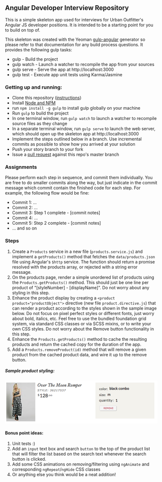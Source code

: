 ## Angular Developer Interview Repository

This is a simple skeleton app used for interviews for Urban Outfitter's Angular JS developer positions.  It is intended to be a starting point for you to build on top of.

This skeleton was created with the Yeoman [gulp-angular](https://github.com/Swiip/generator-gulp-angular) generator so please refer to that documentation for any build process questions.  It provides the following gulp tasks:

 - gulp - Build the project
 - gulp watch - Launch a watcher to recompile the app from your sources
 - gulp serve - Serve the app at http://localhost:3000
 - gulp test - Execute app unit tests using Karma/Jasmine

### Getting up and running:

 - Clone this repository ([instructions](https://help.github.com/articles/fork-a-repo/))
 - Install [Node and NPM](https://nodejs.org/)
 - run `npm install -g gulp` to install gulp globally on your machine
 - Run `gulp` to build the project
 - In one terminal window, run `gulp watch` to launch a watcher to recompile source files as they change
 - In a separate terminal window, run `gulp serve` to launch the web server, which should open up the skeleton app at http://localhost:3000
 - Implement the steps outlined below in a branch.  Use incremental commits as possible to show how you arrived at your solution
 - Push your story branch to your fork
 - Issue a [pull request](https://help.github.com/articles/using-pull-requests/) against this repo's master branch

### Assignments

Please perform each step in sequence, and commit them individually.  You are free to do smaller commits along the way, but just indicate in the commit message which commit contain the finished code for each step.  For example, the following flow would be fine:

 - Commit 1: ...
 - Commit 2: ...
 - Commit 3: Step 1 complete - [commit notes]
 - Commit 4: ...
 - Commit 5: Step 2 complete - [commit notes]
 - ... and so on


### Steps

 1. Create a `Products` service in a new file (`products.service.js`) and implement a `getProducts()` method that fetches the `data/products.json` file using Angular's `$http` service.  The function should return a promise resolved with the products array, or rejected with a string error message.
 2. On the products page, render a simple unordered list of products using the `Products.getProducts()` method.  This should just be one line per product of "[styleNumber] - [displayName]".  Do not worry about any styling in this step.
 3. Enhance the product display by creating a `<product product="productObject">` directive (new file `product.directive.js`) that can render a product according to the styles shown in the sample image below.  Do not focus on pixel perfect styles or different fonts, just worry about bold, italics, etc.  Feel free to use the bundled foundation grid system, via standard CSS classes or via SCSS mixins, or to write your own CSS styles.  Do not worry about the Remove button functionality in this step.
 4. Enhance the `Products.getProducts()` method to cache the resulting products and return the cached copy for the duration of the app.
 5. Add a `Products.removeProduct(id)` method that will remove a given product from the cached product data, and wire it up to the remove button.

##### Sample product styling:

![Sample Product Styling](./SampleProduct.png)

#### Bonus point ideas:
1. Unit tests :)
2. Add an `input` text box and search `button` to the top of the product list that will filter the list based on the search text whenever the search button is clicked.
3. Add some CSS animations on removing/filtering using `ngAnimate` and corresponding `ngRepeat`/`ngHide` CSS classes
4. Or anything else you think would be a neat addition!

